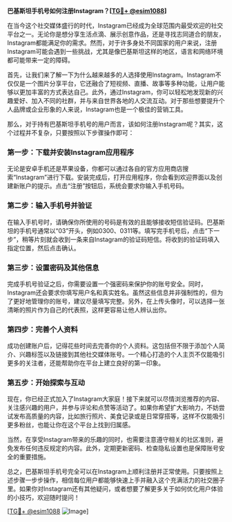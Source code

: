 **巴基斯坦手机号如何注册Instagram？[[TG💪+ @esim1088](https://t.me/s/esim1088)]**

在当今这个社交媒体盛行的时代，Instagram已经成为全球范围内最受欢迎的社交平台之一。无论你是想分享生活点滴、展示创意作品，还是寻找志同道合的朋友，Instagram都能满足你的需求。然而，对于许多身处不同国家的用户来说，注册Instagram可能会遇到一些挑战，尤其是像巴基斯坦这样的地区，语言和网络环境都可能带来一定的障碍。

首先，让我们来了解一下为什么越来越多的人选择使用Instagram。Instagram不仅仅是一个图片分享平台，它还融合了短视频、直播、故事等多种功能，让用户能够以更加丰富的方式表达自己。此外，通过Instagram，你可以轻松地发现新的兴趣爱好、加入不同的社群，并与来自世界各地的人交流互动。对于那些想要提升个人品牌或企业形象的人来说，Instagram也是一个极佳的营销工具。

那么，对于持有巴基斯坦手机号的用户而言，该如何注册Instagram呢？其实，这个过程并不复杂，只要按照以下步骤操作即可：

### **第一步：下载并安装Instagram应用程序**
无论是安卓手机还是苹果设备，你都可以通过各自的官方应用商店搜索“Instagram”进行下载。安装完成后，打开应用程序，你会看到欢迎界面以及创建新账户的提示。点击“注册”按钮后，系统会要求你输入手机号码。

### **第二步：输入手机号并验证**
在输入手机号时，请确保你所使用的号码是有效的且能够接收短信验证码。巴基斯坦的手机号通常以“03”开头，例如0300、0311等。填写完手机号后，点击“下一步”，稍等片刻就会收到一条来自Instagram的验证码短信。将收到的验证码填入指定位置，然后点击确认。

### **第三步：设置密码及其他信息**
完成手机号验证之后，你需要设置一个强密码来保护你的账号安全。同时，Instagram还会要求你填写用户名和真实姓名。虽然这些信息并非强制性的，但为了更好地管理你的账号，建议尽量填写完整。另外，在上传头像时，可以选择一张清晰的照片作为自己的代表照，这样更容易让他人辨认出你。

### **第四步：完善个人资料**
成功创建账户后，记得花些时间去完善你的个人资料。这包括但不限于添加个人简介、兴趣标签以及链接到其他社交媒体账号。一个精心打造的个人主页不仅能吸引更多的关注者，还能帮助你在平台上建立良好的第一印象。

### **第五步：开始探索与互动**
现在，你已经正式加入了Instagram大家庭！接下来就可以尽情浏览推荐的内容、关注感兴趣的用户，并参与评论和点赞等活动了。如果你希望扩大影响力，不妨尝试发布高质量的内容，比如旅行照片、美食记录或是日常穿搭等，这样不仅能吸引更多粉丝，也能让你在这个平台上找到归属感。

当然，在享受Instagram带来的乐趣的同时，也需要注意遵守相关的社区准则，避免发布任何违反规定的内容。此外，定期更新密码、检查隐私设置也是保障账号安全的重要措施。

总之，巴基斯坦手机号完全可以在Instagram上顺利注册并正常使用。只要按照上述步骤一步步操作，相信每位用户都能够快速上手并融入这个充满活力的社交圈子里。如果你对Instagram还有其他疑问，或者想要了解更多关于如何优化用户体验的小技巧，欢迎随时提问！

[[TG💪+ @esim1088](https://t.me/s/esim1088) ![Image](https://i.postimg.cc/4NQfJmqS/Snipaste-2025-05-13-00-14-12.png)]